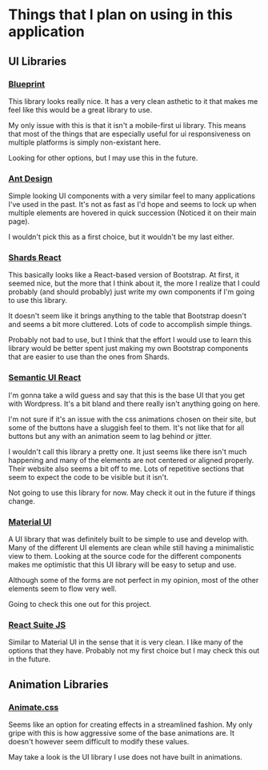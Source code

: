 # Things that I plan on using in this application

## UI Libraries

### [Blueprint](https://blueprintjs.com/)

This library looks really nice. It has a very clean asthetic to it that makes me
feel like this would be a great library to use.

My only issue with this is that it isn't a mobile-first ui library. This means
that most of the things that are especially useful for ui responsiveness on
multiple platforms is simply non-existant here.

Looking for other options, but I may use this in the future.

### [Ant Design](https://ant.design/)

Simple looking UI components with a very similar feel to many applications I've
used in the past. It's not as fast as I'd hope and seems to lock up when
multiple elements are hovered in quick succession (Noticed it on their main
page).

I wouldn't pick this as a first choice, but it wouldn't be my last either.

### [Shards React](https://designrevision.com/downloads/shards-react/)

This basically looks like a React-based version of Bootstrap. At first, it
seemed nice, but the more that I think about it, the more I realize that I could
probably (and should probably) just write my own components if I'm going to use
this library.

It doesn't seem like it brings anything to the table that Bootstrap doesn't and
seems a bit more cluttered. Lots of code to accomplish simple things.

Probably not bad to use, but I think that the effort I would use to learn this
library would be better spent just making my own Bootstrap components that are
easier to use than the ones from Shards.

### [Semantic UI React](https://react.semantic-ui.com/)

I'm gonna take a wild guess and say that this is the base UI that you get with
Wordpress. It's a bit bland and there really isn't anything going on here.

I'm not sure if it's an issue with the css animations chosen on their site, but
some of the buttons have a sluggish feel to them. It's not like that for all
buttons but any with an animation seem to lag behind or jitter.

I wouldn't call this library a pretty one. It just seems like there isn't much
happening and many of the elements are not centered or aligned properly. Their
website also seems a bit off to me. Lots of repetitive sections that seem to
expect the code to be visible but it isn't.

Not going to use this library for now. May check it out in the future if things
change.

### [Material UI](https://material-ui.com/)

A UI library that was definitely built to be simple to use and develop with.
Many of the different UI elements are clean while still having a minimalistic
view to them. Looking at the source code for the different components makes me
optimistic that this UI library will be easy to setup and use.

Although some of the forms are not perfect in my opinion, most of the other
elements seem to flow very well.

Going to check this one out for this project.

### [React Suite JS](https://rsuitejs.com/)

Similar to Material UI in the sense that it is very clean. I like many of the
options that they have. Probably not my first choice but I may check this out in
the future.

## Animation Libraries

### [Animate.css](https://animate.style)

Seems like an option for creating effects in a streamlined fashion. My only
gripe with this is how aggressive some of the base animations are. It doesn't
however seem difficult to modify these values.

May take a look is the UI library I use does not have built in animations.
